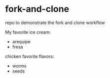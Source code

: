# fork-and-clone

repo to demonstrate the fork and clone workflow

My favorite ice cream:
- arequipe
- fresa

chicken favorite flavors:
- worms
- seeds